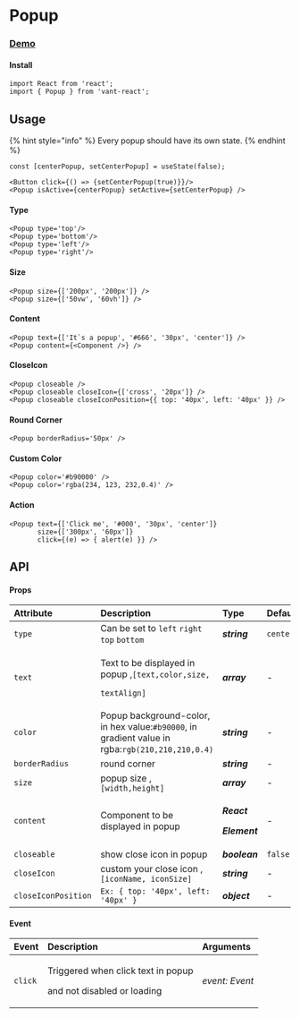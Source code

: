 # Popup

### [Demo](http://localhost:9009/?path=/story/popup--default-popup)

#### Install

```text
import React from 'react';
import { Popup } from 'vant-react';
```

## Usage

{% hint style="info" %}
Every popup should have its own state.
{% endhint %}

```text
const [centerPopup, setCenterPopup] = useState(false);

<Button click={() => {setCenterPopup(true)}}/>
<Popup isActive={centerPopup} setActive={setCenterPopup} />
```

#### Type

```text
<Popup type='top'/>
<Popup type='bottom'/>
<Popup type='left'/>
<Popup type='right'/>
```

#### Size

```text
<Popup size={['200px', '200px']} />
<Popup size={['50vw', '60vh']} />
```

#### Content

```text
<Popup text={['It`s a popup', '#666', '30px', 'center']} />
<Popup content={<Component />} />
```

#### CloseIcon

```text
<Popup closeable />
<Popup closeable closeIcon={['cross', '20px']} />
<Popup closeable closeIconPosition={{ top: '40px', left: '40px' }} />
```

#### Round Corner

```text
<Popup borderRadius='50px' />
```

#### Custom Color

```text
<Popup color='#b90000' />
<Popup color='rgba(234, 123, 232,0.4)' />
```

#### Action

```text
<Popup text={['Click me', '#000', '30px', 'center']}
       size={['300px', '60px']}
       click={(e) => { alert(e) }} />
```

## API

#### Props

<table>
  <thead>
    <tr>
      <th style="text-align:left">Attribute</th>
      <th style="text-align:left">Description</th>
      <th style="text-align:left">Type</th>
      <th style="text-align:left">Default</th>
      <th style="text-align:left">Required</th>
    </tr>
  </thead>
  <tbody>
    <tr>
      <td style="text-align:left"><code>type</code>
      </td>
      <td style="text-align:left">Can be set to <code>left</code>  <code>right</code>  <code>top</code>  <code>bottom</code>
      </td>
      <td style="text-align:left"><em><b>string</b></em>
      </td>
      <td style="text-align:left"><code>center</code>
      </td>
      <td style="text-align:left"><em>optional</em>
      </td>
    </tr>
    <tr>
      <td style="text-align:left"><code>text</code>
      </td>
      <td style="text-align:left">
        <p>Text to be displayed in popup ,<code>[text,color,size,</code>
        </p>
        <p><code>textAlign]</code>
        </p>
      </td>
      <td style="text-align:left"><em><b>array</b></em>
      </td>
      <td style="text-align:left">-</td>
      <td style="text-align:left"><em>optional</em>
      </td>
    </tr>
    <tr>
      <td style="text-align:left"><code>color</code>
      </td>
      <td style="text-align:left">Popup background-color, in hex value:<code>#b90000</code>, in gradient
        value in rgba:<code>rgb(210,210,210,0.4)</code>
      </td>
      <td style="text-align:left"><em><b>string</b></em>
      </td>
      <td style="text-align:left">-</td>
      <td style="text-align:left"><em>optional</em>
      </td>
    </tr>
    <tr>
      <td style="text-align:left"><code>borderRadius</code>
      </td>
      <td style="text-align:left">round corner</td>
      <td style="text-align:left"><em><b>string</b></em>
      </td>
      <td style="text-align:left">-</td>
      <td style="text-align:left"><em>optional</em>
      </td>
    </tr>
    <tr>
      <td style="text-align:left"><code>size</code>
      </td>
      <td style="text-align:left">popup size ,<code>[width,height]</code>
      </td>
      <td style="text-align:left"><em><b>array</b></em>
      </td>
      <td style="text-align:left">-</td>
      <td style="text-align:left"><em>optional</em>
      </td>
    </tr>
    <tr>
      <td style="text-align:left"><code>content</code>
      </td>
      <td style="text-align:left">Component to be displayed in popup</td>
      <td style="text-align:left">
        <p><em><b>React</b></em>
        </p>
        <p><em><b>Element</b></em>
        </p>
      </td>
      <td style="text-align:left">-</td>
      <td style="text-align:left"><em>optional</em>
      </td>
    </tr>
    <tr>
      <td style="text-align:left"><code>closeable</code>
      </td>
      <td style="text-align:left">show close icon in popup</td>
      <td style="text-align:left"><em><b>boolean</b></em>
      </td>
      <td style="text-align:left"><code>false</code>
      </td>
      <td style="text-align:left"><em>optional</em>
      </td>
    </tr>
    <tr>
      <td style="text-align:left"><code>closeIcon</code>
      </td>
      <td style="text-align:left">custom your close icon ,<code>[iconName, iconSize]</code>
      </td>
      <td style="text-align:left"><em><b>string</b></em>
      </td>
      <td style="text-align:left">-</td>
      <td style="text-align:left"><em>optional</em>
      </td>
    </tr>
    <tr>
      <td style="text-align:left"><code>closeIconPosition</code>
      </td>
      <td style="text-align:left"><code>Ex: { top: &apos;40px&apos;, left: &apos;40px&apos; }</code>
      </td>
      <td style="text-align:left"><em><b>object</b></em>
      </td>
      <td style="text-align:left">-</td>
      <td style="text-align:left"><em>optional</em>
      </td>
    </tr>
  </tbody>
</table>

#### Event

<table>
  <thead>
    <tr>
      <th style="text-align:left">Event</th>
      <th style="text-align:left">Description</th>
      <th style="text-align:left">Arguments</th>
    </tr>
  </thead>
  <tbody>
    <tr>
      <td style="text-align:left"><code>click</code>
      </td>
      <td style="text-align:left">
        <p>Triggered when click text in popup</p>
        <p>and not disabled or loading</p>
      </td>
      <td style="text-align:left"><em>event: Event</em>
      </td>
    </tr>
  </tbody>
</table>



